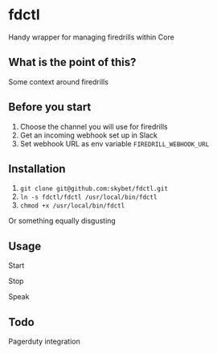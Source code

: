 # fdctl
Handy wrapper for managing firedrills within Core

## What is the point of this?

Some context around firedrills

## Before you start

1. Choose the channel you will use for firedrills
1. Get an incoming webhook set up in Slack
1. Set webhook URL as env variable `FIREDRILL_WEBHOOK_URL`

## Installation

1. `git clone git@github.com:skybet/fdctl.git`
1. `ln -s fdctl/fdctl /usr/local/bin/fdctl`
1. `chmod +x /usr/local/bin/fdctl`

Or something equally disgusting

## Usage

Start

Stop

Speak

## Todo

Pagerduty integration
